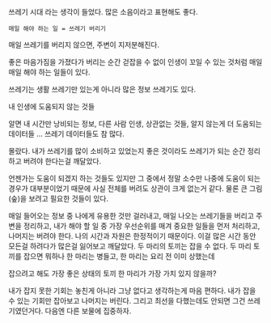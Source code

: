 쓰레기 시대
라는 생각이 들었다.
많은 소음이라고 표현해도 좋다.

`매일 해야 하는 일 = 쓰레기 버리기`

매일 쓰레기를 버리지 않으면, 주변이 지저분해진다.

좋은 마음가짐을 가졌다가 버리는 순간 걷잡을 수 없이 인생이 꼬일 수 있는 것처럼
매일 매일 해야 하는 일들이 있다.

쓰레기는 생활 쓰레기만 있는게 아니라
많은 정보 쓰레기도 있다.

내 인생에 도움되지 않는 것들

알면 내 시간만 낭비되는 정보, 다른 사람 인생, 상관없는 것들, 알지 않는게 더 도움되는 데이터들 ... 쓰레기 데이터들도 참 많다.

몰랐다. 내가 쓰레기를 많이 소비하고 있었는지
좋은 것이라도 쓰레기가 되는 순간 정리하고 버려야 한다는걸 깨달았다.

언젠가는 도움이 되겠지 하는 것들도 있지만
그 중에서 정말 소수만 나중에 도움이 되는 경우가 대부분이었기 때문에
사실 전체를 버려도 상관이 크게 없는거 같다.
물론 큰 그림 (숲)을 보려고 필요한 것들이 있다.

매일 들어오는 정보 중 나에게 유용한 것만 걸러내고,
매일 나오는 쓰레기들을 버리고 주변을 정리하고,
내가 해야 할 일 중 가장 우선순위를 매겨 중요한 일들을 먼저 처리하고,
나머지는 버려야 한다.
나의 시간과 자원은 한정적이기 때문이다.
이걸 많은 시간 동안 모든걸 하려다가 많은걸 잃어보고 깨달았다.
두 마리의 토끼는 잡을 수 없다. 두 마리 토끼를 잡으면 뭐하나 한 마리는 병들고, 한 마리는 요리 전 이미 상했는데

잡으려고 해도 가장 좋은 상태의 토끼 한 마리가 가장 가치 있지 않을까?

내가 잡지 못한 기회는 놓친게 아니라 그냥 없다고 생각하는게 마음 편하다.
내가 잡을 수 있는 기회만 잡아보고 나머지는 버린다.
그리고 최선을 다했는데도 안되면 그건 쓰레기였던거다.
다음엔 다른 보물에 집중하자.

